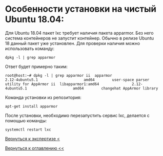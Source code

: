 # Особенности установки на чистый Ubuntu 18.04:

Для Ubuntu 18.04 пакет lxc требует наличия пакета apparmor.
Без него система контейнеров не запустит контейнер.
Обычно в релизе Ubuntu 18 данный пакет уже установлен.
Для проверки наличия можно использовать команду:

`dpkg -l | grep apparmor`

Ответ будет примерно таким:

`
root@host:~# dpkg -l | grep apparmor
ii  apparmor                         2.12-4ubuntu5.1                     amd64        user-space parser utility for AppArmor
ii  libapparmor1:amd64               2.12-4ubuntu5.1                     amd64        changehat AppArmor library
`

Команда установки из репозитория:

`apt-get install apparmor`

После установки, необходимо перезапустить сервис lxc, делается с помощью команды: 

`systemctl restart lxc`


[Вернуться к экспертизе <](expertise.md)

[Вернуться к оглавлению <<](index.md)